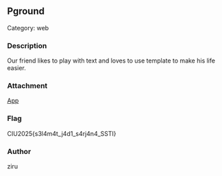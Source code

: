 ## Pground
Category: web
<br>
### Description
Our friend likes to play with text and loves to use template to make his life easier.
<br>

### Attachment
[App](app.js)
<br>

### Flag
CIU2025{s3l4m4t_j4d1_s4rj4n4_SSTI}
<br>

### Author
ziru

